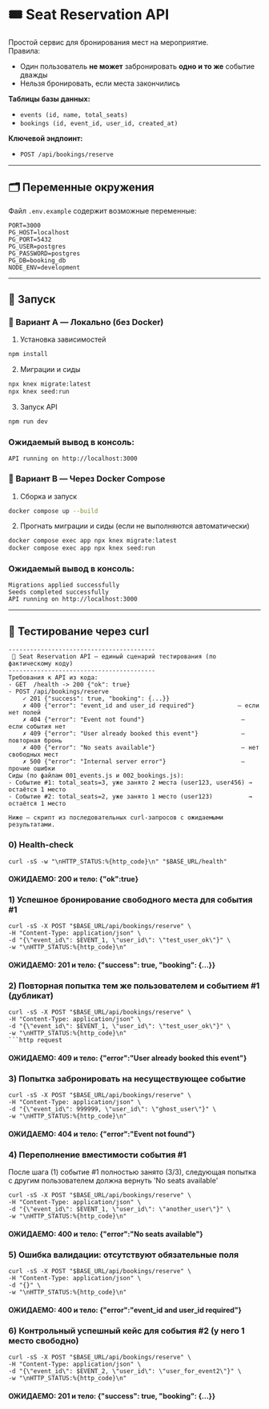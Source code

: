 # 🎟️ Seat Reservation API

Простой сервис для бронирования мест на мероприятие.  
Правила:
- Один пользователь **не может** забронировать **одно и то же** событие дважды
- Нельзя бронировать, если места закончились

**Таблицы базы данных:**
- `events (id, name, total_seats)`
- `bookings (id, event_id, user_id, created_at)`

**Ключевой эндпоинт:**
- `POST /api/bookings/reserve`

---

## 🗂️ Переменные окружения

Файл `.env.example` содержит возможные переменные:

```dotenv
PORT=3000
PG_HOST=localhost
PG_PORT=5432
PG_USER=postgres
PG_PASSWORD=postgres
PG_DB=booking_db
NODE_ENV=development
```
---
## 🚀 Запуск
### 🔹 Вариант A — Локально (без Docker)
 1) Установка зависимостей
```bash
npm install
```

 2) Миграции и сиды
```bash
npx knex migrate:latest
npx knex seed:run
```

 3) Запуск API
```bash
npm run dev
```
### Ожидаемый вывод в консоль:

`API running on http://localhost:3000`

### 🔹 Вариант B — Через Docker Compose
 1) Сборка и запуск
```bash
docker compose up --build
```
 2) Прогнать миграции и сиды (если не выполняются автоматически)
```bash
docker compose exec app npx knex migrate:latest
docker compose exec app npx knex seed:run
```
### Ожидаемый вывод в консоль:

```
Migrations applied successfully
Seeds completed successfully
API running on http://localhost:3000
```
---

## 🧪 Тестирование через curl
```
-----------------------------------------
 🧩 Seat Reservation API — единый сценарий тестирования (по фактическому коду)
-----------------------------------------
Требования к API из кода:
- GET  /health -> 200 {"ok": true}
- POST /api/bookings/reserve
    ✓ 201 {"success": true, "booking": {...}}
    ✗ 400 {"error": "event_id and user_id required"}            — если нет полей
    ✗ 404 {"error": "Event not found"}                           — если события нет
    ✗ 409 {"error": "User already booked this event"}            — повторная бронь
    ✗ 400 {"error": "No seats available"}                        — нет свободных мест
    ✗ 500 {"error": "Internal server error"}                     — прочие ошибки
Сиды (по файлам 001_events.js и 002_bookings.js):
- Событие #1: total_seats=3, уже занято 2 места (user123, user456) → остаётся 1 место
- Событие #2: total_seats=2, уже занято 1 место (user123)          → остаётся 1 место

Ниже — скрипт из последовательных curl-запросов с ожидаемыми результатами.
```

### 0) Health-check
```http request
curl -sS -w "\nHTTP_STATUS:%{http_code}\n" "$BASE_URL/health"
```
#### ОЖИДАЕМО: 200 и тело: {"ok":true}

### 1) Успешное бронирование свободного места для события #1
```http request
curl -sS -X POST "$BASE_URL/api/bookings/reserve" \
-H "Content-Type: application/json" \
-d "{\"event_id\": $EVENT_1, \"user_id\": \"test_user_ok\"}" \
-w "\nHTTP_STATUS:%{http_code}\n"
```
#### ОЖИДАЕМО: 201 и тело: {"success": true, "booking": {...}}

### 2) Повторная попытка тем же пользователем и событием #1 (дубликат)
```http request
curl -sS -X POST "$BASE_URL/api/bookings/reserve" \
-H "Content-Type: application/json" \
-d "{\"event_id\": $EVENT_1, \"user_id\": \"test_user_ok\"}" \
-w "\nHTTP_STATUS:%{http_code}\n"
```http request
```
#### ОЖИДАЕМО: 409 и тело: {"error":"User already booked this event"}

### 3) Попытка забронировать на несуществующее событие
```http request
curl -sS -X POST "$BASE_URL/api/bookings/reserve" \
-H "Content-Type: application/json" \
-d "{\"event_id\": 999999, \"user_id\": \"ghost_user\"}" \
-w "\nHTTP_STATUS:%{http_code}\n"
```
#### ОЖИДАЕМО: 404 и тело: {"error":"Event not found"}

### 4) Переполнение вместимости события #1
После шага (1) событие #1 полностью занято (3/3), следующая попытка с другим пользователем должна вернуть 'No seats available'
```http request
curl -sS -X POST "$BASE_URL/api/bookings/reserve" \
-H "Content-Type: application/json" \
-d "{\"event_id\": $EVENT_1, \"user_id\": \"another_user\"}" \
-w "\nHTTP_STATUS:%{http_code}\n"
```
#### ОЖИДАЕМО: 400 и тело: {"error":"No seats available"}

### 5) Ошибка валидации: отсутствуют обязательные поля
```http request
curl -sS -X POST "$BASE_URL/api/bookings/reserve" \
-H "Content-Type: application/json" \
-d "{}" \
-w "\nHTTP_STATUS:%{http_code}\n"
```
#### ОЖИДАЕМО: 400 и тело: {"error":"event_id and user_id required"}

### 6) Контрольный успешный кейс для события #2 (у него 1 место свободно)
```http request
curl -sS -X POST "$BASE_URL/api/bookings/reserve" \
-H "Content-Type: application/json" \
-d "{\"event_id\": $EVENT_2, \"user_id\": \"user_for_event2\"}" \
-w "\nHTTP_STATUS:%{http_code}\n"
```
#### ОЖИДАЕМО: 201 и тело: {"success": true, "booking": {...}}